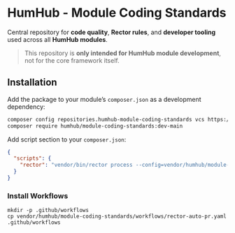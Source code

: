 # HumHub - Module Coding Standards

Central repository for **code quality**, **Rector rules**, and **developer tooling**  
used across all **HumHub modules**.

> This repository is **only intended for HumHub module development**, not for the core framework itself.

## Installation

Add the package to your module’s `composer.json` as a development dependency:

```bash
composer config repositories.humhub-module-coding-standards vcs https://github.com/humhub/module-coding-standards.git
composer require humhub/module-coding-standards:dev-main
```

Add script section to your `composer.json`:

```json
{
  "scripts": {
    "rector": "vendor/bin/rector process --config=vendor/humhub/module-coding-standards/rector.php"
  }
}
```

### Install Workflows

```
mkdir -p .github/workflows
cp vendor/humhub/module-coding-standards/workflows/rector-auto-pr.yaml .github/workflows
```